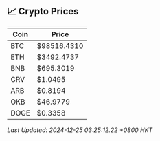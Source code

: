 ## 📈 Crypto Prices

| Coin | Price |
| ---- | ----- |
| BTC | $98516.4310 |
| ETH | $3492.4737 |
| BNB | $695.3019 |
| CRV | $1.0495 |
| ARB | $0.8194 |
| OKB | $46.9779 |
| DOGE | $0.3358 |

_Last Updated: 2024-12-25 03:25:12.22 +0800 HKT_